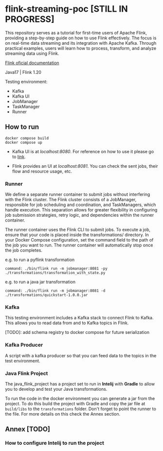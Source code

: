 # flink-streaming-poc [STILL IN PROGRESS]

This repository serves as a tutorial for first-time users of Apache Flink, providing a step-by-step guide on how to use Flink effectively. The focus is on real-time data streaming and its integration with Apache Kafka. Through practical examples, users will learn how to process, transform, and analyze streaming data using Flink.

[Flink oficial documentation](https://nightlies.apache.org/flink/flink-docs-release-1.20/)

Java17 | Flink 1.20

Testing environment:
- Kafka 
- Kafka UI
- JobManager 
- TaskManager
- Runner

## How to run 

```
docker compose build
docker compose up
```

- Kafka UI is at <i>localhost:8080</i>. For reference on how to use it please go to [link](https://github.com/provectus/kafka-ui).

- Flink provides an UI at <i>localhost:8081</i>. You can check the sent jobs, their flow and resource usage, etc.

### Runner

We define a separate runner container to submit jobs without interfering with the Flink cluster. The Flink cluster consists of a JobManager, responsible for job scheduling and coordination, and TaskManagers, which handle execution. This separation allows for greater flexibility in configuring job submission strategies, retry logic, and dependencies within the runner container.

The runner container uses the Flink CLI to submit jobs. To execute a job, ensure that your code is placed inside the transformations/ directory. In your Docker Compose configuration, set the command field to the path of the job you want to run. The runner container will automatically stop once the job completes.

e.g. to run a pyflink transformation
```
command: ./bin/flink run -m jobmanager:8081 -py ./transformations/transformation_with_state.py
```
e.g. to run a java jar transformation
```
command: ./bin/flink run -m jobmanager:8081 -d ./transformations/quickstart-1.0.0.jar
```

### Kafka

This testing environment includes a Kafka stack to connect Flink to Kafka. This allows you to read data from and to Kafka topics in Flink.

[TODO]: add schema registry to docker compose for future serialization

### Kafka Producer

A script with a kafka producer so that you can feed data to the topics in the test environment. 


### Java Flink Project 

The java_flink_project has a project set to run in **Intelij** with **Gradle** to allow you to develop and test your Java transformations. 

To run the code in the docker environment you can generate a jar from the project. To do this build the project with Gradle and copy the jar file at ```build/libs``` to the ```transformations``` folder. Don't forget to point the runner to the file. For more details on this check the Annex section.



## Annex [TODO]

### How to configure Intelij to run the project

